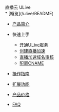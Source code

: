 

<div class="sidebar_title icon__ulive"> 直播云 ULive</div>
* [概览](/ulive/README)

* [产品简介](/ulive/intro)

* 快速上手

  * [开通ULive服务](/ulive/guide/open)
  * [创建直播加速](/ulive/guide/create)
  * [直播加速域名审核](/ulive/guide/check)
  * [配置CNAME](/ulive/guide/cname)

* [操作指南](/ulive/live_stream)

* [扩展功能](/ulive/live_record)

* [产品价格](/ulive/charge)

* [FAQ](/ulive/faq)
  
    
  
   
  
  ​      

